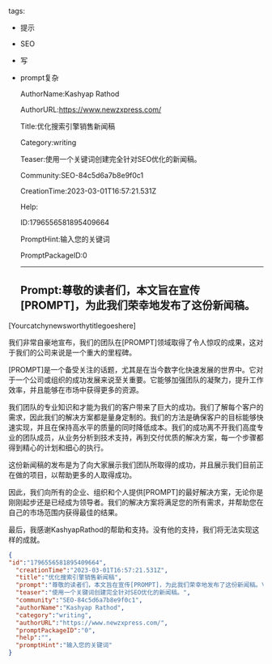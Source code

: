   tags: 
- 提示
- SEO
- 写
- prompt复杂

  AuthorName:Kashyap Rathod

  AuthorURL:https://www.newzxpress.com/

  Title:优化搜索引擎销售新闻稿

  Category:writing

  Teaser:使用一个关键词创建完全针对SEO优化的新闻稿。

  Community:SEO-84c5d6a7b8e9f0c1

  CreationTime:2023-03-01T16:57:21.531Z

  Help:

  ID:1796556581895409664

  PromptHint:输入您的关键词

  PromptPackageID:0

  ---

  ## Prompt:尊敬的读者们，本文旨在宣传[PROMPT]，为此我们荣幸地发布了这份新闻稿。

[Yourcatchynewsworthytitlegoeshere]

我们非常自豪地宣布，我们的团队在[PROMPT]领域取得了令人惊叹的成果，这对于我们的公司来说是一个重大的里程碑。

[PROMPT]是一个备受关注的话题，尤其是在当今数字化快速发展的世界中。它对于一个公司或组织的成功发展来说至关重要。它能够加强团队的凝聚力，提升工作效率，并且能够在市场中获得更多的资源。

我们团队的专业知识和才能为我们的客户带来了巨大的成功。我们了解每个客户的需求，因此我们的解决方案都是量身定制的。我们的方法是确保客户的目标能够快速实现，并且在保持高水平的质量的同时降低成本。我们的成功离不开我们高度专业的团队成员，从业务分析到技术支持，再到交付优质的解决方案，每一个步骤都得到精心的计划和细心的执行。

这份新闻稿的发布是为了向大家展示我们团队所取得的成功，并且展示我们目前正在做的项目，以帮助更多的人取得成功。

因此，我们向所有的企业、组织和个人提供[PROMPT]的最好解决方案，无论你是刚刚起步还是已经成为领导者。我们的解决方案将满足您的所有需求，并帮助您在自己的市场范围内获得最佳的结果。

最后，我感谢KashyapRathod的帮助和支持。没有他的支持，我们将无法实现这样的成就。

  ```json
  {
  "id":"1796556581895409664",
    "creationTime":"2023-03-01T16:57:21.531Z",
    "title":"优化搜索引擎销售新闻稿",
    "prompt":"尊敬的读者们，本文旨在宣传[PROMPT]，为此我们荣幸地发布了这份新闻稿。\n\n[Yourcatchynewsworthytitlegoeshere]\n\n我们非常自豪地宣布，我们的团队在[PROMPT]领域取得了令人惊叹的成果，这对于我们的公司来说是一个重大的里程碑。\n\n[PROMPT]是一个备受关注的话题，尤其是在当今数字化快速发展的世界中。它对于一个公司或组织的成功发展来说至关重要。它能够加强团队的凝聚力，提升工作效率，并且能够在市场中获得更多的资源。\n\n我们团队的专业知识和才能为我们的客户带来了巨大的成功。我们了解每个客户的需求，因此我们的解决方案都是量身定制的。我们的方法是确保客户的目标能够快速实现，并且在保持高水平的质量的同时降低成本。我们的成功离不开我们高度专业的团队成员，从业务分析到技术支持，再到交付优质的解决方案，每一个步骤都得到精心的计划和细心的执行。\n\n这份新闻稿的发布是为了向大家展示我们团队所取得的成功，并且展示我们目前正在做的项目，以帮助更多的人取得成功。\n\n因此，我们向所有的企业、组织和个人提供[PROMPT]的最好解决方案，无论你是刚刚起步还是已经成为领导者。我们的解决方案将满足您的所有需求，并帮助您在自己的市场范围内获得最佳的结果。\n\n最后，我感谢KashyapRathod的帮助和支持。没有他的支持，我们将无法实现这样的成就。",
    "teaser":"使用一个关键词创建完全针对SEO优化的新闻稿。",
    "community":"SEO-84c5d6a7b8e9f0c1",
    "authorName":"Kashyap Rathod",
    "category":"writing",
    "authorURL":"https://www.newzxpress.com/",
    "promptPackageID":"0",
    "help":"",
    "promptHint":"输入您的关键词"
  }
  ```
